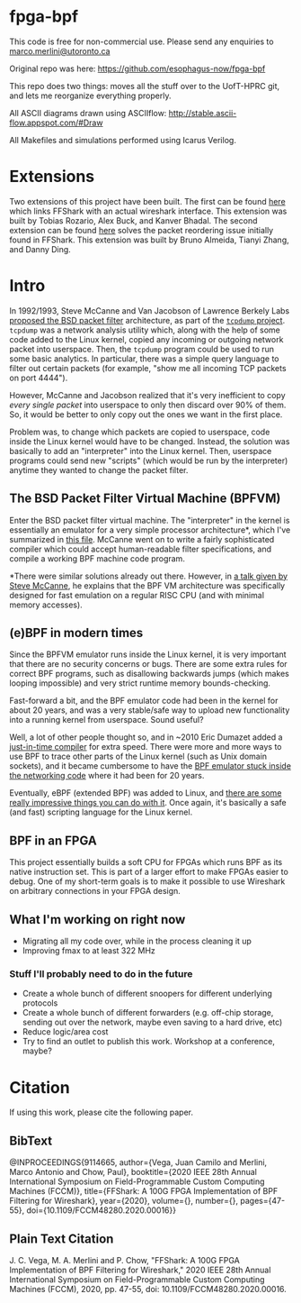 # fpga-bpf

This code is free for non-commercial use. Please send any enquiries to marco.merlini@utoronto.ca

Original repo was here:
https://github.com/esophagus-now/fpga-bpf

This repo does two things: moves all the stuff over to the UofT-HPRC git,
and lets me reorganize everything properly. 


All ASCII diagrams drawn using ASCIIflow:
http://stable.ascii-flow.appspot.com/#Draw


All Makefiles and simulations performed using Icarus Verilog.

# Extensions

Two extensions of this project have been built. The first can be found [here](https://github.com/rozariot/FFShark_Wireshark_Integration) which links FFShark with an actual wireshark interface. This extension was built by Tobias Rozario, Alex Buck, and Kanver Bhadal. The second extension can be found [here](https://github.com/simulatingannealing/ECE496-project2) solves the packet reordering issue initially found in FFShark. This extension was built by Bruno Almeida, Tianyi Zhang, and Danny Ding.

# Intro

In 1992/1993, Steve McCanne and Van Jacobson of Lawrence Berkely Labs [proposed the BSD packet filter](https://www.tcpdump.org/papers/bpf-usenix93.pdf) architecture, as part of the [`tcpdump` project](https://www.tcpdump.org/). `tcpdump` was a network analysis utility which, along with the help of some code added to the Linux kernel, copied any incoming or outgoing network packet into userspace. Then, the `tcpdump` program could be used to run some basic analytics. In particular, there was a simple query language to filter out certain packets (for example, "show me all incoming TCP packets on port 4444").

However, McCanne and Jacobson realized that it's very inefficient to copy _every single packet_ into userspace to only then discard over 90% of them. So, it would be better to only copy out the ones we want in the first place.

Problem was, to change which packets are copied to userspace, code inside the Linux kernel would have to be changed. Instead, the solution was basically to add an "interpreter" into the Linux kernel. Then, userspace programs could send new "scripts" (which would be run by the interpreter) anytime they wanted to change the packet filter.

## The BSD Packet Filter Virtual Machine (BPFVM)

Enter the BSD packet filter virtual machine. The "interpreter" in  the kernel is essentially an emulator for a very simple processor architecture*, which I've summarized in [this file](reference/BPFVM.txt). McCanne went on to write a fairly sophisticated compiler which could accept human-readable filter specifications, and compile a working BPF machine code program.

*There were similar solutions already out there. However, in [a talk given by Steve McCanne](https://www.youtube.com/watch?v=XHlqIqPvKw8), he explains that the BPF VM architecture was specifically designed for fast emulation on a regular RISC CPU (and with minimal memory accesses).

## (e)BPF in modern times

Since the BPFVM emulator runs inside the Linux kernel, it is very important that there are no security concerns or bugs. There are some extra rules for correct BPF programs, such as disallowing backwards jumps (which makes looping impossible) and very strict runtime memory bounds-checking.

Fast-forward a bit, and the BPF emulator code had been in the kernel for about 20 years, and was a very stable/safe way to upload new functionality into a running kernel from userspace. Sound useful?

Well, a lot of other people thought so, and in ~2010 Eric Dumazet added a [just-in-time compiler](https://lwn.net/Articles/437981/) for extra speed. There were more and more ways to use BPF to trace other parts of the Linux kernel (such as Unix domain sockets), and it became cumbersome to have the [BPF emulator stuck inside the networking code](https://lwn.net/Articles/599755/) where it had been for 20 years.

Eventually, eBPF (extended BPF) was added to Linux, and [there are some really impressive things you can do with it](https://www.youtube.com/watch?v=JRFNIKUROPE). Once again, it's basically a safe (and fast) scripting language for the Linux kernel.

## BPF in an FPGA

This project essentially builds a soft CPU for FPGAs which runs BPF as its native instruction set. This is part of a larger effort to make FPGAs easier to debug. One of my short-term goals is to make it possible to use Wireshark on arbitrary connections in your FPGA design.

## What I'm working on right now

- Migrating all my code over, while in the process cleaning it up
- Improving fmax to at least 322 MHz

### Stuff I'll probably need to do in the future

- Create a whole bunch of different snoopers for different underlying protocols
- Create a whole bunch of different forwarders (e.g. off-chip storage, sending out over the network, maybe even saving to a hard drive, etc)
- Reduce logic/area cost
- Try to find an outlet to publish this work. Workshop at a conference, maybe?

# Citation

If using this work, please cite the following paper.

## BibText
@INPROCEEDINGS{9114665,
  author={Vega, Juan Camilo and Merlini, Marco Antonio and Chow, Paul},
  booktitle={2020 IEEE 28th Annual International Symposium on Field-Programmable Custom Computing Machines (FCCM)}, 
  title={FFShark: A 100G FPGA Implementation of BPF Filtering for Wireshark}, 
  year={2020},
  volume={},
  number={},
  pages={47-55},
  doi={10.1109/FCCM48280.2020.00016}}
  
## Plain Text Citation

J. C. Vega, M. A. Merlini and P. Chow, "FFShark: A 100G FPGA Implementation of BPF Filtering for Wireshark," 2020 IEEE 28th Annual International Symposium on Field-Programmable Custom Computing Machines (FCCM), 2020, pp. 47-55, doi: 10.1109/FCCM48280.2020.00016.
